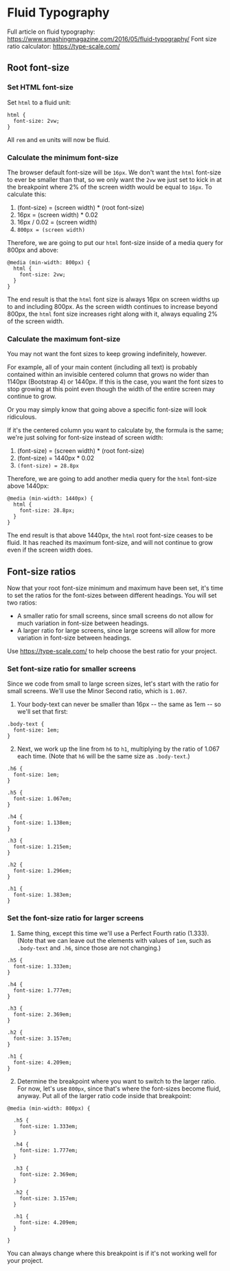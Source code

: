 # Fluid Typography

Full article on fluid typography: https://www.smashingmagazine.com/2016/05/fluid-typography/
Font size ratio calculator: https://type-scale.com/

## Root font-size

### Set HTML font-size

Set `html` to a fluid unit:

```
html {
  font-size: 2vw;
}
```

All `rem` and `em` units will now be fluid.

### Calculate the minimum font-size

The browser default font-size will be `16px`. We don't want the `html` font-size to ever be smaller than that, so we only want the `2vw` we just set to kick in at the breakpoint where 2% of the screen width would be equal to `16px`. To calculate this:

1. (font-size) = (screen width) * (root font-size)
2. 16px = (screen width) * 0.02
3. 16px / 0.02 = (screen width)
4. `800px = (screen width)`

Therefore, we are going to put our `html` font-size inside of a media query for 800px and above:

```
@media (min-width: 800px) {
  html {
    font-size: 2vw;
  }
}
```

The end result is that the `html` font size is always 16px on screen widths up to and including 800px. As the screen width continues to increase beyond 800px, the `html` font size increases right along with it, always equaling 2% of the screen width.

### Calculate the maximum font-size

You may not want the font sizes to keep growing indefinitely, however.

For example, all of your main content (including all text) is probably contained within an invisible centered column that grows no wider than 1140px (Bootstrap 4) or 1440px. If this is the case, you want the font sizes to stop growing at this point even though the width of the entire screen may continue to grow.

Or you may simply know that going above a specific font-size will look ridiculous.

If it's the centered column you want to calculate by, the formula is the same; we're just solving for font-size instead of screen width:

1. (font-size) = (screen width) * (root font-size)
2. (font-size) = 1440px * 0.02
3. `(font-size) = 28.8px`

Therefore, we are going to add another media query for the `html` font-size above 1440px:

```
@media (min-width: 1440px) {
  html {
    font-size: 28.8px;
  }
}
```

The end result is that above 1440px, the `html` root font-size ceases to be fluid. It has reached its maximum font-size, and will not continue to grow even if the screen width does.

## Font-size ratios

Now that your root font-size minimum and maximum have been set, it's time to set the ratios for the font-sizes between different headings. You will set two ratios:

- A smaller ratio for small screens, since small screens do not allow for much variation in font-size between headings.
- A larger ratio for large screens, since large screens will allow for more variation in font-size between headings.

Use https://type-scale.com/ to help choose the best ratio for your project.

### Set font-size ratio for smaller screens

Since we code from small to large screen sizes, let's start with the ratio for small screens. We'll use the Minor Second ratio, which is `1.067`.

1. Your body-text can never be smaller than 16px -- the same as 1em -- so we'll set that first:

```
.body-text {
  font-size: 1em;
}
```


2. Next, we work up the line from `h6` to `h1`, multiplying by the ratio of 1.067 each time. (Note that `h6` will be the same size as `.body-text`.)

```
.h6 {
  font-size: 1em;
}

.h5 {
  font-size: 1.067em;
}

.h4 {
  font-size: 1.138em;
}

.h3 {
  font-size: 1.215em;
}

.h2 {
  font-size: 1.296em;
}

.h1 {
  font-size: 1.383em;
}
```

### Set the font-size ratio for larger screens

1. Same thing, except this time we'll use a Perfect Fourth ratio (1.333). (Note that we can leave out the elements with values of `1em`, such as `.body-text` and `.h6`, since those are not changing.)

```
.h5 {
  font-size: 1.333em;
}

.h4 {
  font-size: 1.777em;
}

.h3 {
  font-size: 2.369em;
}

.h2 {
  font-size: 3.157em;
}

.h1 {
  font-size: 4.209em;
}
```

2. Determine the breakpoint where you want to switch to the larger ratio. For now, let's use `800px`, since that's where the font-sizes become fluid, anyway. Put all of the larger ratio code inside that breakpoint:

```
@media (min-width: 800px) {

  .h5 {
    font-size: 1.333em;
  }

  .h4 {
    font-size: 1.777em;
  }

  .h3 {
    font-size: 2.369em;
  }

  .h2 {
    font-size: 3.157em;
  }

  .h1 {
    font-size: 4.209em;
  }

}
```

You can always change where this breakpoint is if it's not working well for your project.